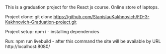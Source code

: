 This is a graduation project for the React js course. Online store of laptops.



Project clone:    git clone https://github.com/StanislauKakhnovich/FD-3-Kakhnovich-Graduation-project.git


Project setup:    npm i                - installing dependencies

Run:              npm run livebuild    - after this command the site will be available by URL http://localhost:8080/

